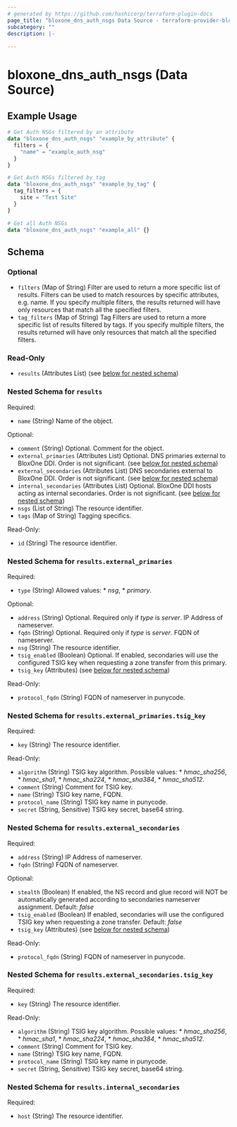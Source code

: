 ```yaml
---
# generated by https://github.com/hashicorp/terraform-plugin-docs
page_title: "bloxone_dns_auth_nsgs Data Source - terraform-provider-bloxone"
subcategory: ""
description: |-
  
---
```


# bloxone_dns_auth_nsgs (Data Source)



## Example Usage

```terraform
# Get Auth NSGs filtered by an attribute
data "bloxone_dns_auth_nsgs" "example_by_attribute" {
  filters = {
    "name" = "example_auth_nsg"
  }
}

# Get Auth NSGs filtered by tag
data "bloxone_dns_auth_nsgs" "example_by_tag" {
  tag_filters = {
    site = "Test Site"
  }
}

# Get all Auth NSGs
data "bloxone_dns_auth_nsgs" "example_all" {}
```

<!-- schema generated by tfplugindocs -->
## Schema

### Optional

- `filters` (Map of String) Filter are used to return a more specific list of results. Filters can be used to match resources by specific attributes, e.g. name. If you specify multiple filters, the results returned will have only resources that match all the specified filters.
- `tag_filters` (Map of String) Tag Filters are used to return a more specific list of results filtered by tags. If you specify multiple filters, the results returned will have only resources that match all the specified filters.

### Read-Only

- `results` (Attributes List) (see [below for nested schema](#nestedatt--results))

<a id="nestedatt--results"></a>
### Nested Schema for `results`

Required:

- `name` (String) Name of the object.

Optional:

- `comment` (String) Optional. Comment for the object.
- `external_primaries` (Attributes List) Optional. DNS primaries external to BloxOne DDI. Order is not significant. (see [below for nested schema](#nestedatt--results--external_primaries))
- `external_secondaries` (Attributes List) DNS secondaries external to BloxOne DDI. Order is not significant. (see [below for nested schema](#nestedatt--results--external_secondaries))
- `internal_secondaries` (Attributes List) Optional. BloxOne DDI hosts acting as internal secondaries. Order is not significant. (see [below for nested schema](#nestedatt--results--internal_secondaries))
- `nsgs` (List of String) The resource identifier.
- `tags` (Map of String) Tagging specifics.

Read-Only:

- `id` (String) The resource identifier.

<a id="nestedatt--results--external_primaries"></a>
### Nested Schema for `results.external_primaries`

Required:

- `type` (String) Allowed values: * _nsg_, * _primary_.

Optional:

- `address` (String) Optional. Required only if _type_ is _server_. IP Address of nameserver.
- `fqdn` (String) Optional. Required only if _type_ is _server_. FQDN of nameserver.
- `nsg` (String) The resource identifier.
- `tsig_enabled` (Boolean) Optional. If enabled, secondaries will use the configured TSIG key when requesting a zone transfer from this primary.
- `tsig_key` (Attributes) (see [below for nested schema](#nestedatt--results--external_primaries--tsig_key))

Read-Only:

- `protocol_fqdn` (String) FQDN of nameserver in punycode.

<a id="nestedatt--results--external_primaries--tsig_key"></a>
### Nested Schema for `results.external_primaries.tsig_key`

Required:

- `key` (String) The resource identifier.

Read-Only:

- `algorithm` (String) TSIG key algorithm.  Possible values:  * _hmac_sha256_,  * _hmac_sha1_,  * _hmac_sha224_,  * _hmac_sha384_,  * _hmac_sha512_.
- `comment` (String) Comment for TSIG key.
- `name` (String) TSIG key name, FQDN.
- `protocol_name` (String) TSIG key name in punycode.
- `secret` (String, Sensitive) TSIG key secret, base64 string.



<a id="nestedatt--results--external_secondaries"></a>
### Nested Schema for `results.external_secondaries`

Required:

- `address` (String) IP Address of nameserver.
- `fqdn` (String) FQDN of nameserver.

Optional:

- `stealth` (Boolean) If enabled, the NS record and glue record will NOT be automatically generated according to secondaries nameserver assignment.  Default: _false_
- `tsig_enabled` (Boolean) If enabled, secondaries will use the configured TSIG key when requesting a zone transfer.  Default: _false_
- `tsig_key` (Attributes) (see [below for nested schema](#nestedatt--results--external_secondaries--tsig_key))

Read-Only:

- `protocol_fqdn` (String) FQDN of nameserver in punycode.

<a id="nestedatt--results--external_secondaries--tsig_key"></a>
### Nested Schema for `results.external_secondaries.tsig_key`

Required:

- `key` (String) The resource identifier.

Read-Only:

- `algorithm` (String) TSIG key algorithm.  Possible values:  * _hmac_sha256_,  * _hmac_sha1_,  * _hmac_sha224_,  * _hmac_sha384_,  * _hmac_sha512_.
- `comment` (String) Comment for TSIG key.
- `name` (String) TSIG key name, FQDN.
- `protocol_name` (String) TSIG key name in punycode.
- `secret` (String, Sensitive) TSIG key secret, base64 string.



<a id="nestedatt--results--internal_secondaries"></a>
### Nested Schema for `results.internal_secondaries`

Required:

- `host` (String) The resource identifier.
